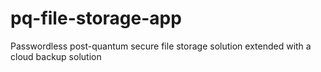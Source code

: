 # pq-file-storage-app
Passwordless post-quantum secure file storage solution extended with a cloud backup solution

